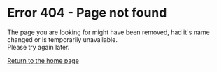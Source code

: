 #  Error 404 - Page not found

The page you are looking for might have been removed, had it's name changed or is temporarily unavailable.  
Please try again later.  
  
[Return to the home page](/)
